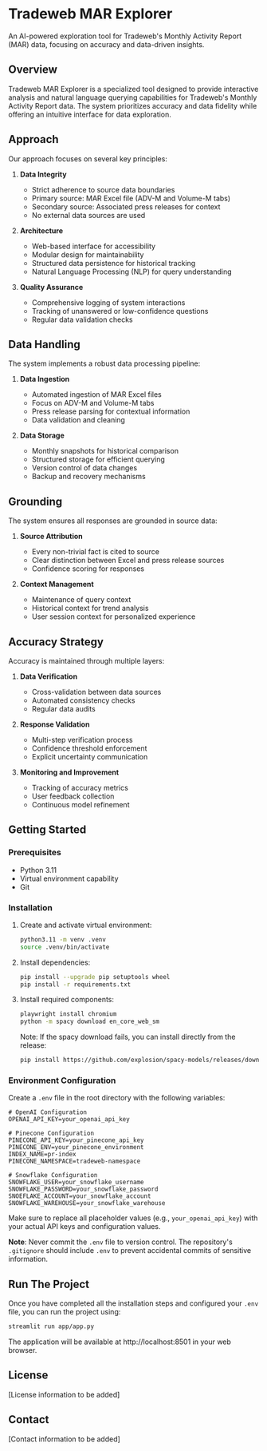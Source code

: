 # Tradeweb MAR Explorer

An AI-powered exploration tool for Tradeweb's Monthly Activity Report (MAR) data, focusing on accuracy and data-driven insights.

## Overview

Tradeweb MAR Explorer is a specialized tool designed to provide interactive analysis and natural language querying capabilities for Tradeweb's Monthly Activity Report data. The system prioritizes accuracy and data fidelity while offering an intuitive interface for data exploration.

## Approach

Our approach focuses on several key principles:

1. **Data Integrity**

   - Strict adherence to source data boundaries
   - Primary source: MAR Excel file (ADV-M and Volume-M tabs)
   - Secondary source: Associated press releases for context
   - No external data sources are used

2. **Architecture**

   - Web-based interface for accessibility
   - Modular design for maintainability
   - Structured data persistence for historical tracking
   - Natural Language Processing (NLP) for query understanding

3. **Quality Assurance**
   - Comprehensive logging of system interactions
   - Tracking of unanswered or low-confidence questions
   - Regular data validation checks

## Data Handling

The system implements a robust data processing pipeline:

1. **Data Ingestion**

   - Automated ingestion of MAR Excel files
   - Focus on ADV-M and Volume-M tabs
   - Press release parsing for contextual information
   - Data validation and cleaning

2. **Data Storage**

   - Monthly snapshots for historical comparison
   - Structured storage for efficient querying
   - Version control of data changes
   - Backup and recovery mechanisms

## Grounding

The system ensures all responses are grounded in source data:

1. **Source Attribution**

   - Every non-trivial fact is cited to source
   - Clear distinction between Excel and press release sources
   - Confidence scoring for responses

2. **Context Management**
   - Maintenance of query context
   - Historical context for trend analysis
   - User session context for personalized experience

## Accuracy Strategy

Accuracy is maintained through multiple layers:

1. **Data Verification**

   - Cross-validation between data sources
   - Automated consistency checks
   - Regular data audits

2. **Response Validation**

   - Multi-step verification process
   - Confidence threshold enforcement
   - Explicit uncertainty communication

3. **Monitoring and Improvement**
   - Tracking of accuracy metrics
   - User feedback collection
   - Continuous model refinement

## Getting Started

### Prerequisites

- Python 3.11
- Virtual environment capability
- Git

### Installation

1. Create and activate virtual environment:

   ```bash
   python3.11 -m venv .venv
   source .venv/bin/activate
   ```

2. Install dependencies:

   ```bash
   pip install --upgrade pip setuptools wheel
   pip install -r requirements.txt
   ```

3. Install required components:

   ```bash
   playwright install chromium
   python -m spacy download en_core_web_sm
   ```

   Note: If the spacy download fails, you can install directly from the release:

   ```bash
   pip install https://github.com/explosion/spacy-models/releases/download/en_core_web_sm-3.7.1/en_core_web_sm-3.7.1.tar.gz
   ```

### Environment Configuration

Create a `.env` file in the root directory with the following variables:

```env
# OpenAI Configuration
OPENAI_API_KEY=your_openai_api_key

# Pinecone Configuration
PINECONE_API_KEY=your_pinecone_api_key
PINECONE_ENV=your_pinecone_environment
INDEX_NAME=pr-index
PINECONE_NAMESPACE=tradeweb-namespace

# Snowflake Configuration
SNOWFLAKE_USER=your_snowflake_username
SNOWFLAKE_PASSWORD=your_snowflake_password
SNOEFLAKE_ACCOUNT=your_snowflake_account
SNOWFLAKE_WAREHOUSE=your_snowflake_warehouse
```

Make sure to replace all placeholder values (e.g., `your_openai_api_key`) with your actual API keys and configuration values.

**Note**: Never commit the `.env` file to version control. The repository's `.gitignore` should include `.env` to prevent accidental commits of sensitive information.

## Run The Project

Once you have completed all the installation steps and configured your `.env` file, you can run the project using:

```bash
streamlit run app/app.py
```

The application will be available at http://localhost:8501 in your web browser.

## License

[License information to be added]

## Contact

[Contact information to be added]
